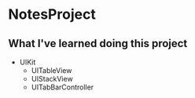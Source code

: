 # NotesProject

## What I've learned doing this project

* UIKit
    * UITableView
    * UIStackView
    * UITabBarController
